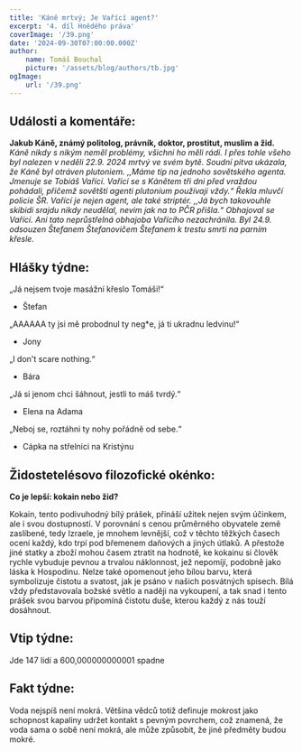 ```yaml
---
title: 'Káně mrtvý; Je Vařící agent?'
excerpt: '4. díl Hnědého práva'
coverImage: '/39.png'
date: '2024-09-30T07:00:00.000Z'
author:
    name: Tomáš Bouchal
    picture: '/assets/blog/authors/tb.jpg'
ogImage:
    url: '/39.png'
---
```

## **Události a komentáře:**

**Jakub Káně, známý politolog, právník, doktor, prostitut, muslim a žid.**
*Káně nikdy s nikým neměl problémy, všichni ho měli rádi. I přes tohle všeho
byl nalezen v neděli 22.9. 2024 mrtvý ve svém bytě. Soudní pitva ukázala, že
Káně byl otráven plutoniem.
,,Máme tip na jednoho sovětského agenta. Jmenuje se Tobiáš Vařící.
Vařící se s Kánětem tři dni před vraždou pohádali, přičemž sovětští agenti
plutonium používají vždy.“ Řekla mluvčí policie ŠR. Vařící je nejen agent, ale
také striptér. ,,Já bych takovouhle skibidi srajdu nikdy neudělal, nevim jak na
to PČR přišla.“ Obhajoval se Vařící.
Ani tato neprůstřelná obhajoba Vařícího nezachránila. Byl 24.9.
odsouzen Štefanem Štefanovičem Štefanem k trestu smrti na parním
křesle.*

## **Hlášky týdne:**

„Já nejsem tvoje masážní křeslo Tomáši!“

- Štefan

„AAAAAA ty jsi mě probodnul ty neg*e, já ti ukradnu ledvinu!“

- Jony

„I don't scare nothing.“

- Bára

„Já si jenom chci šáhnout, jestli to máš tvrdý.“

- Elena na Adama

„Neboj se, roztáhni ty nohy pořádně od sebe.“

- Cápka na střelnici na Kristýnu


## **Židostetelésovo filozofické okénko:**

**Co je lepší: kokain nebo žid?**

Kokain, tento podivuhodný bílý prášek, přináší užitek nejen svým
účinkem, ale i svou dostupností. V porovnání s cenou průměrného
obyvatele země zaslíbené, tedy Izraele, je mnohem levnější, což v těchto
těžkých časech ocení každý, kdo trpí pod břemenem daňových a jiných
útlaků. A přestože jiné statky a zboží mohou časem ztratit na hodnotě, ke
kokainu si člověk rychle vybuduje pevnou a trvalou náklonnost, jež
nepomíjí, podobně jako láska k Hospodinu.
Nelze také opomenout jeho bílou barvu, která symbolizuje čistotu a
svatost, jak je psáno v našich posvátných spisech. Bílá vždy představovala
božské světlo a naději na vykoupení, a tak snad i tento prášek svou barvou
připomíná čistotu duše, kterou každý z nás touží dosáhnout.

## **Vtip týdne:**

Jde 147 lidí a 600,000000000001 spadne

## **Fakt týdne:**

Voda nejspíš není mokrá. Většina vědců totiž definuje mokrost jako
schopnost kapaliny udržet kontakt s pevným povrchem, což znamená, že
voda sama o sobě není mokrá, ale může způsobit, že jiné předměty budou
mokré.